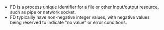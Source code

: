 - FD is a process unique identifier for a file or other input/output resource, such as pipe or network socket.
- FD typicallly have non-negative integer values, with negative values being reserved to indicate "no value" or error conditions. 